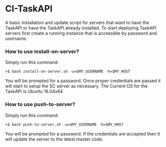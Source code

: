 # CI-TaskAPI

A basic installation and update script for servers that want to have the TaskAPI or have the TaskAPI already installed. To start deploying TaskAPI servers first create a running instance that is accessible by password and username.

### How to use install-on-server? ###

Simply run this command:
```shell
>$ bash install-on-server.sh -u=$MY_USERNAME -h=$MY_HOST
```

You will be prompted for a password. 
Once proper credentials are passed it will start to setup the SC server as necessary.
The Current OS for the TaskAPI is Ubuntu 16.04x64

### How to use push-to-server? ###

Simply run this command:
```shell
>$ bash push-to-server.sh -u=$MY_USERNAME -h=$MY_HOST
```

You will be prompted for a password. 
If the credentials are accepted then it will update the server to the latest master code.